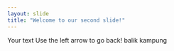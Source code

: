 ```yaml
---
layout: slide
title: "Welcome to our second slide!"
---
```

Your text
Use the left arrow to go back! balik kampung